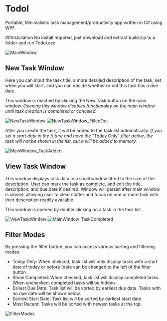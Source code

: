 # Todol
Portable, Minimalistic task management/productivity app written in C# using WPF. 

##Installation
No install required, just download and extract build.zip to a folder and run Todol.exe

![MainWindow](https://github.com/matthewblaire/Todol/assets/49771927/69702f5b-599b-49e9-a90f-7faf21cbd4c2)

## New Task Window
Here you can input the task title, a more detailed description of the task, set when you will start, and you can decide whether or not this task has a due date. 

This window is reached by clicking the New Task button on the main window. *Opening this window disables functionality on the main window until task creation is completed or canceled.*

![NewTaskWindow](https://github.com/matthewblaire/Todol/assets/49771927/08bd0550-6913-4139-ad20-ba2038252718)
![NewTaskWindow_FilledOut](https://github.com/matthewblaire/Todol/assets/49771927/66ab566b-f351-44f3-9fd2-ce919b9d7f11)

After you create the task, it will be added to the task list automatically. *If you set a start date in the future and have the* "Today Only" *filter active, the task will not be shown in the list, but it will be added to memory.*

![MainWindow_TaskAdded](https://github.com/matthewblaire/Todol/assets/49771927/ace29d7c-87b4-4ecc-9e95-2b0998487093)

## View Task Window
This window displays task data in a small window fitted to the size of the description. User can mark the task as complete, and edit the title, description, and due date if desired. Window will persist after main window is closed, allowing user to clear clutter and focus on one or more task with their description readily available.

This window is opened by double clicking on a task in the task list.

![ViewTaskWindow](https://github.com/matthewblaire/Todol/assets/49771927/3ff03f8a-bac9-413b-9d4b-1285185ee086)
![MainWindow_TaskCompleted](https://github.com/matthewblaire/Todol/assets/49771927/d76c1504-9143-45df-be36-cb63349763fa)

## Filter Modes
By pressing the filter button, you can access various sorting and filtering modes
* Today Only: When chekced, task list will only display tasks with a start date of today or before (date can be changed to the left of the filter button
* Show Completed: When checked, task list will display completed tasks. When unchecked, completed tasks will be hidden.
* Ealiest Due Date: Task list will be sorted by earliest due date. Tasks with no due date will be shown below.
* Earliest Start Date: Task list will be sorted by earliest start date.
* Most Recent: Tasks will be sorted with newest tasks at the top.
  
![FilterModes](https://github.com/matthewblaire/Todol/assets/49771927/70144d24-ee1a-4471-b5b2-582d22185c21)



